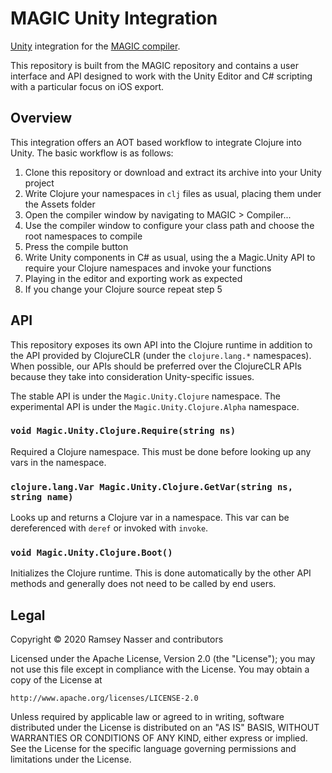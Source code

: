 MAGIC Unity Integration
=======================

[Unity](https://unity.com/) integration for the [MAGIC compiler](http://nas.sr/magic/).

This repository is built from the MAGIC repository and contains a user interface and API designed to work with the Unity Editor and C# scripting with a particular focus on iOS export.

Overview
--------
This integration offers an AOT based workflow to integrate Clojure into Unity. The basic workflow is as follows:

1. Clone this repository or download and extract its archive into your Unity project
2. Write Clojure your namespaces in `clj` files as usual, placing them under the Assets folder
3. Open the compiler window by navigating to MAGIC > Compiler...
4. Use the compiler window to configure your class path and choose the root namespaces to compile
5. Press the compile button
6. Write Unity components in C# as usual, using the a Magic.Unity API to require your Clojure namespaces and invoke your functions
7. Playing in the editor and exporting work as expected
8. If you change your Clojure source repeat step 5

API
---
This repository exposes its own API into the Clojure runtime in addition to the API provided by ClojureCLR (under the `clojure.lang.*` namespaces). When possible, our APIs should be preferred over the ClojureCLR APIs because they take into consideration Unity-specific issues.

The stable API is under the `Magic.Unity.Clojure` namespace. The experimental API is under the `Magic.Unity.Clojure.Alpha` namespace.

### `void Magic.Unity.Clojure.Require(string ns)`

Required a Clojure namespace. This must be done before looking up any vars in the namespace.

### `clojure.lang.Var Magic.Unity.Clojure.GetVar(string ns, string name)`

Looks up and returns a Clojure var in a namespace. This var can be dereferenced with `deref` or invoked with `invoke`.

### `void Magic.Unity.Clojure.Boot()`

Initializes the Clojure runtime. This is done automatically by the other API methods and generally does not need to be called by end users.


Legal
-----
Copyright © 2020 Ramsey Nasser and contributors

Licensed under the Apache License, Version 2.0 (the "License"); you may not use this file except in compliance with the License. You may obtain a copy of the License at

```
http://www.apache.org/licenses/LICENSE-2.0
```

Unless required by applicable law or agreed to in writing, software distributed under the License is distributed on an "AS IS" BASIS, WITHOUT WARRANTIES OR CONDITIONS OF ANY KIND, either express or implied. See the License for the specific language governing permissions and limitations under the License.
